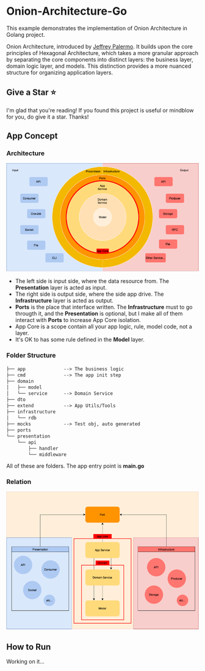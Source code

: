 # Onion-Architecture-Go

This example demonstrates the implementation of Onion Architecture in  Golang project.

Onion Architecture, introduced by [Jeffrey Palermo](https://jeffreypalermo.com/about/). It builds upon the core principles of Hexagonal Architecture, which takes a more granular approach by separating the core components into distinct layers: the business layer, domain logic layer, and models. This distinction provides a more nuanced structure for organizing application layers.

## Give a Star ⭐️

I'm glad that you're reading! If you found this project is useful or mindblow for you, do give it a star. Thanks!

## App Concept

### Architecture

![Onion Architecture Concept](https://raw.githubusercontent.com/yuntai229/Onion-Architecture-Go/master/Onion%20Architecture.drawio.png)

* The left side is input side, where the data resource from. The **Presentation** layer is acted as input.
* The right side is output side, where the side app drive. The **Infrastructure** layer is acted as output.
* **Ports** is the place that interface written. The **Infrastructure** must to go througth it, and the **Presentation** is optional, but I make all of them interact with **Ports** to increase App Core isolation.
* App Core is a scope contain all your app logic, rule, model code, not a layer.
* It's OK to has some rule defined in the **Model** layer.

### Folder Structure

```text
├── app              --> The business logic
├── cmd              --> The app init step
├── domain
│   ├── model
│   └── service      --> Domain Service
├── dto
├── extend           --> App Utils/Tools
├── infrastructure
│   └── rdb
├── mocks            --> Test obj, auto generated
├── ports
└── presentation
    └── api
        ├── handler
        └── middleware
```

All of these are folders. The app entry point is **main.go**

### Relation

![Onion Architecture Relation](https://raw.githubusercontent.com/yuntai229/Onion-Architecture-Go/master/Onion%20Architecture-relation.drawio.png)

## How to Run

Working on it...
